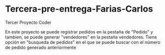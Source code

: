 # Tercera-pre-entrega-Farias-Carlos
Tercer Proyecto Coder


En este proyecto se puede registrar pedidos en la pestaña de "Pedido" y tambien, se puede generar "vendedores" en la pestaña vendedores.
Tiene opción en "busqueda de pedidos" en el que se puede buscar con el número de pedido generado anteriormente
